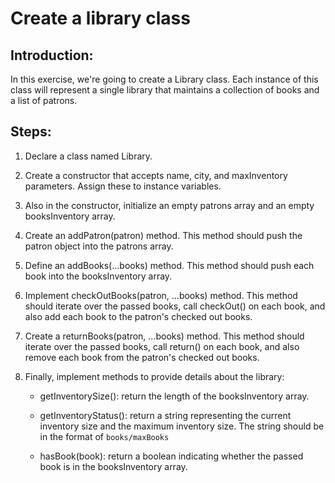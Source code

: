 # Create a library class

## Introduction:

In this exercise, we're going to create a Library class. Each instance of this class will represent a single library that maintains a collection of books and a list of patrons.

## Steps:

1. Declare a class named Library.

2. Create a constructor that accepts name, city, and maxInventory parameters. Assign these to instance variables.

3. Also in the constructor, initialize an empty patrons array and an empty booksInventory array.

4. Create an addPatron(patron) method. This method should push the patron object into the patrons array.

5. Define an addBooks(...books) method. This method should push each book into the booksInventory array.

6. Implement checkOutBooks(patron, ...books) method. This method should iterate over the passed books, call checkOut() on each book, and also add each book to the patron's checked out books.

7. Create a returnBooks(patron, ...books) method. This method should iterate over the passed books, call return() on each book, and also remove each book from the patron's checked out books.

8. Finally, implement methods to provide details about the library:

   - getInventorySize(): return the length of the booksInventory array.

   - getInventoryStatus(): return a string representing the current inventory size and the maximum inventory size. The string should be in the format of `books/maxBooks`

   - hasBook(book): return a boolean indicating whether the passed book is in the booksInventory array.
